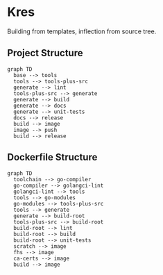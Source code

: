 # Kres

Building from templates, inflection from source tree.


## Project Structure

```mermaid!
graph TD
  base --> tools
  tools --> tools-plus-src
  generate --> lint
  tools-plus-src --> generate
  generate --> build
  generate --> docs
  generate --> unit-tests
  docs --> release
  build --> image
  image --> push
  build --> release
```

## Dockerfile Structure

```mermaid!
graph TD
  toolchain --> go-compiler
  go-compiler --> golangci-lint
  golangci-lint --> tools
  tools --> go-modules
  go-modules --> tools-plus-src
  tools --> generate
  generate --> build-root
  tools-plus-src --> build-root
  build-root --> lint
  build-root --> build
  build-root --> unit-tests
  scratch --> image
  fhs --> image
  ca-certs --> image
  build --> image
```
